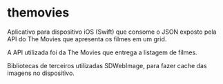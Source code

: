 # themovies

Aplicativo para dispositivo iOS (Swift) que consome o JSON exposto pela API do The Movies que apresenta os filmes em um grid.


A API utilizada foi da The Movies que entrega a listagem de filmes.

Bibliotecas de terceiros utilizadas
SDWebImage, para fazer cache das imagens no dispositivo.

